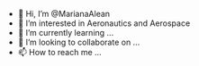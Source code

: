 - 👋 Hi, I’m @MarianaAlean
- 👀 I’m interested in Aeronautics and Aerospace
- 🌱 I’m currently learning ...
- 💞️ I’m looking to collaborate on ...
- 📫 How to reach me ...

<!---
MarianaAlean/MarianaAlean is a ✨ special ✨ repository because its `README.md` (this file) appears on your GitHub profile.
You can click the Preview link to take a look at your changes.
--->
